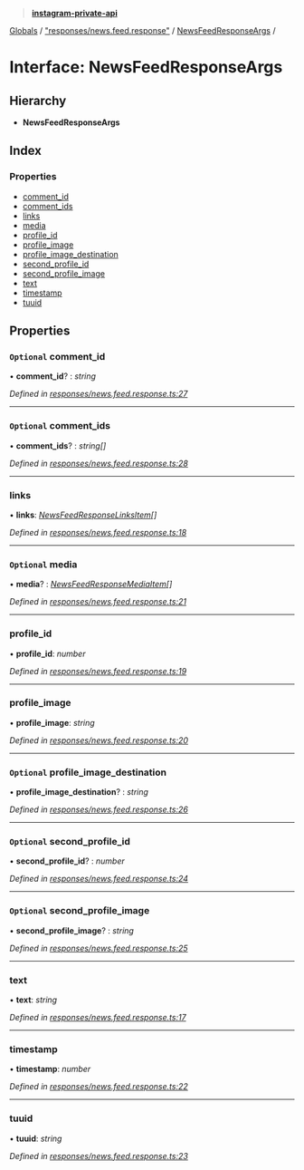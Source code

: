 > **[instagram-private-api](../README.md)**

[Globals](../README.md) / ["responses/news.feed.response"](../modules/_responses_news_feed_response_.md) / [NewsFeedResponseArgs](_responses_news_feed_response_.newsfeedresponseargs.md) /

# Interface: NewsFeedResponseArgs

## Hierarchy

* **NewsFeedResponseArgs**

## Index

### Properties

* [comment_id](_responses_news_feed_response_.newsfeedresponseargs.md#optional-comment_id)
* [comment_ids](_responses_news_feed_response_.newsfeedresponseargs.md#optional-comment_ids)
* [links](_responses_news_feed_response_.newsfeedresponseargs.md#links)
* [media](_responses_news_feed_response_.newsfeedresponseargs.md#optional-media)
* [profile_id](_responses_news_feed_response_.newsfeedresponseargs.md#profile_id)
* [profile_image](_responses_news_feed_response_.newsfeedresponseargs.md#profile_image)
* [profile_image_destination](_responses_news_feed_response_.newsfeedresponseargs.md#optional-profile_image_destination)
* [second_profile_id](_responses_news_feed_response_.newsfeedresponseargs.md#optional-second_profile_id)
* [second_profile_image](_responses_news_feed_response_.newsfeedresponseargs.md#optional-second_profile_image)
* [text](_responses_news_feed_response_.newsfeedresponseargs.md#text)
* [timestamp](_responses_news_feed_response_.newsfeedresponseargs.md#timestamp)
* [tuuid](_responses_news_feed_response_.newsfeedresponseargs.md#tuuid)

## Properties

### `Optional` comment_id

• **comment_id**? : *string*

*Defined in [responses/news.feed.response.ts:27](https://github.com/dilame/instagram-private-api/blob/01eb399/src/responses/news.feed.response.ts#L27)*

___

### `Optional` comment_ids

• **comment_ids**? : *string[]*

*Defined in [responses/news.feed.response.ts:28](https://github.com/dilame/instagram-private-api/blob/01eb399/src/responses/news.feed.response.ts#L28)*

___

###  links

• **links**: *[NewsFeedResponseLinksItem](_responses_news_feed_response_.newsfeedresponselinksitem.md)[]*

*Defined in [responses/news.feed.response.ts:18](https://github.com/dilame/instagram-private-api/blob/01eb399/src/responses/news.feed.response.ts#L18)*

___

### `Optional` media

• **media**? : *[NewsFeedResponseMediaItem](_responses_news_feed_response_.newsfeedresponsemediaitem.md)[]*

*Defined in [responses/news.feed.response.ts:21](https://github.com/dilame/instagram-private-api/blob/01eb399/src/responses/news.feed.response.ts#L21)*

___

###  profile_id

• **profile_id**: *number*

*Defined in [responses/news.feed.response.ts:19](https://github.com/dilame/instagram-private-api/blob/01eb399/src/responses/news.feed.response.ts#L19)*

___

###  profile_image

• **profile_image**: *string*

*Defined in [responses/news.feed.response.ts:20](https://github.com/dilame/instagram-private-api/blob/01eb399/src/responses/news.feed.response.ts#L20)*

___

### `Optional` profile_image_destination

• **profile_image_destination**? : *string*

*Defined in [responses/news.feed.response.ts:26](https://github.com/dilame/instagram-private-api/blob/01eb399/src/responses/news.feed.response.ts#L26)*

___

### `Optional` second_profile_id

• **second_profile_id**? : *number*

*Defined in [responses/news.feed.response.ts:24](https://github.com/dilame/instagram-private-api/blob/01eb399/src/responses/news.feed.response.ts#L24)*

___

### `Optional` second_profile_image

• **second_profile_image**? : *string*

*Defined in [responses/news.feed.response.ts:25](https://github.com/dilame/instagram-private-api/blob/01eb399/src/responses/news.feed.response.ts#L25)*

___

###  text

• **text**: *string*

*Defined in [responses/news.feed.response.ts:17](https://github.com/dilame/instagram-private-api/blob/01eb399/src/responses/news.feed.response.ts#L17)*

___

###  timestamp

• **timestamp**: *number*

*Defined in [responses/news.feed.response.ts:22](https://github.com/dilame/instagram-private-api/blob/01eb399/src/responses/news.feed.response.ts#L22)*

___

###  tuuid

• **tuuid**: *string*

*Defined in [responses/news.feed.response.ts:23](https://github.com/dilame/instagram-private-api/blob/01eb399/src/responses/news.feed.response.ts#L23)*